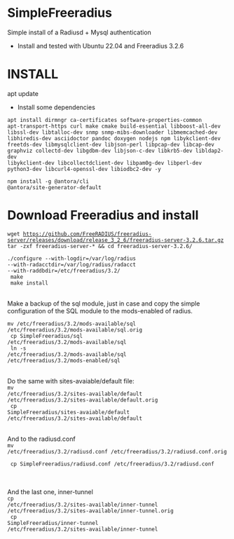 # SimpleFreeradius
Simple install of a Radiusd + Mysql authentication

- Install and tested with Ubuntu 22.04 and Freeradius 3.2.6


# INSTALL
apt update
 - Install some dependencies <br>

<code>apt install dirmngr ca-certificates software-properties-common apt-transport-https curl make cmake build-essential libboost-all-dev libssl-dev libtalloc-dev snmp snmp-mibs-downloader libmemcached-dev libhiredis-dev asciidoctor pandoc doxygen nodejs npm libykclient-dev freetds-dev libmysqlclient-dev libjson-perl libpcap-dev libcap-dev graphviz collectd-dev libgdbm-dev libjson-c-dev libkrb5-dev libldap2-dev libykclient-dev libcollectdclient-dev libpam0g-dev libperl-dev python3-dev libcurl4-openssl-dev libiodbc2-dev -y</code> <br>

<code>npm install -g @antora/cli @antora/site-generator-default</code>

# Download Freeradius and install
<code>wget https://github.com/FreeRADIUS/freeradius-server/releases/download/release_3_2_6/freeradius-server-3.2.6.tar.gz
tar -zxf freeradius-server-* && cd freeradius-server-3.2.6/ <br>
./configure --with-logdir=/var/log/radius --with-radacctdir=/var/log/radius/radacct --with-raddbdir=/etc/freeradius/3.2/ <br>
make <br>
make install </code><br>

Make a backup of the sql module, just in case and copy the simple configuration of the SQL module to the mods-enabled of radius.<br>

<code>mv /etc/freeradius/3.2/mods-available/sql /etc/freeradius/3.2/mods-available/sql.orig <br>
cp SimpleFreeradius/sql /etc/freeradius/3.2/mods-available/sql <br>
ln -s /etc/freeradius/3.2/mods-available/sql /etc/freeradius/3.2/mods-enabled/sql</code><br><br>

Do the same with sites-avaiable/default file: <br>
<code>mv /etc/freeradius/3.2/sites-available/default /etc/freeradius/3.2/sites-available/default.orig <br>
cp SimpleFreeradius/sites-avaiable/default /etc/freeradius/3.2/sites-available/default 
</code> <br> <br>

And to the radiusd.conf <br>
<code>mv /etc/freeradius/3.2/radiusd.conf /etc/freeradius/3.2/radiusd.conf.orig <br>
cp SimpleFreeradius/radiusd.conf /etc/freeradius/3.2/radiusd.conf </code><br><br>

And the last one, inner-tunnel<br>
<code>cp /etc/freeradius/3.2/sites-available/inner-tunnel /etc/freeradius/3.2/sites-available/inner-tunnel.orig <br>
cp SimpleFreeradius/inner-tunnel /etc/freeradius/3.2/sites-available/inner-tunnel</code><br>
